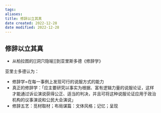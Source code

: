```yaml
---
tags: 
aliases: 
title: 修辞以立其真
date created: 2022-12-28
date modified: 2022-12-28
---
```


## 修辞以立其真

-   ﻿从柏拉图的[[洞穴隐喻]]到亚里斯多德《修辞学》

亚里士多德认为：
-   ﻿修辞学=在每一事例上发现可行的说服方式的能力
-   ﻿真正的修辞学：「应主要研究以事实为根据、富有逻辑力量的说服论证，这样才能通过诉讼演说获得公正、适当的判决，并且可将这种说服论证应用于政治机构的议事演说和公民大会演说」
-   ﻿修辞五艺：觅材取材；布局谋篇：文体风格；记忆；呈现
